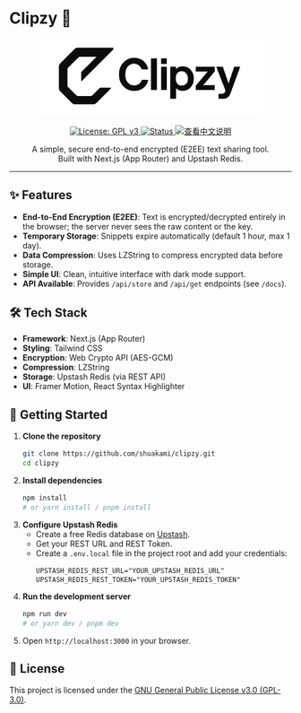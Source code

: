 # Clipzy 📎

<p align="center">
  <picture>
    <source media="(prefers-color-scheme: dark)" srcset="public/assets/clipzy-white.png">
    <source media="(prefers-color-scheme: light)" srcset="public/assets/clipzy.png">
    <img alt="Clipzy Logo Banner" src="public/assets/clipzy.png" width="400">
  </picture>
</p>

<p align="center">
  <a href="https://www.gnu.org/licenses/gpl-3.0" target="_blank">
    <img alt="License: GPL v3" src="https://img.shields.io/badge/License-GPLv3-blue.svg?style=flat-square">
  </a>
  <a href="https://github.com/shuakami/clipzy" target="_blank">
    <img alt="Status" src="https://img.shields.io/badge/status-active-success.svg?style=flat-square">
  </a>
   <a href="README.md" target="_blank">
    <img alt="查看中文说明" src="https://img.shields.io/badge/Read-%E4%B8%AD%E6%96%87-orange?style=flat-square">
  </a>
</p>

<p align="center">
  A simple, secure end-to-end encrypted (E2EE) text sharing tool.
  <br />
  Built with Next.js (App Router) and Upstash Redis.
</p>

---

## ✨ Features

*   **End-to-End Encryption (E2EE)**: Text is encrypted/decrypted entirely in the browser; the server never sees the raw content or the key.
*   **Temporary Storage**: Snippets expire automatically (default 1 hour, max 1 day).
*   **Data Compression**: Uses LZString to compress encrypted data before storage.
*   **Simple UI**: Clean, intuitive interface with dark mode support.
*   **API Available**: Provides `/api/store` and `/api/get` endpoints (see `/docs`).

## 🛠️ Tech Stack

*   **Framework**: Next.js (App Router)
*   **Styling**: Tailwind CSS
*   **Encryption**: Web Crypto API (AES-GCM)
*   **Compression**: LZString
*   **Storage**: Upstash Redis (via REST API)
*   **UI**: Framer Motion, React Syntax Highlighter

## 🚀 Getting Started

1.  **Clone the repository**
    ```bash
    git clone https://github.com/shuakami/clipzy.git
    cd clipzy
    ```
2.  **Install dependencies**
    ```bash
    npm install
    # or yarn install / pnpm install
    ```
3.  **Configure Upstash Redis**
    *   Create a free Redis database on [Upstash](https://upstash.com/).
    *   Get your REST URL and REST Token.
    *   Create a `.env.local` file in the project root and add your credentials:
        ```dotenv
        UPSTASH_REDIS_REST_URL="YOUR_UPSTASH_REDIS_URL"
        UPSTASH_REDIS_REST_TOKEN="YOUR_UPSTASH_REDIS_TOKEN"
        ```
4.  **Run the development server**
    ```bash
    npm run dev
    # or yarn dev / pnpm dev
    ```
5.  Open `http://localhost:3000` in your browser.

## 📄 License

This project is licensed under the [GNU General Public License v3.0 (GPL-3.0)](https://www.gnu.org/licenses/gpl-3.0). 